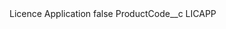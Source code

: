 <?xml version="1.0" encoding="UTF-8"?>
<CustomMetadata xmlns="http://soap.sforce.com/2006/04/metadata" xmlns:xsi="http://www.w3.org/2001/XMLSchema-instance" xmlns:xsd="http://www.w3.org/2001/XMLSchema">
    <label>Licence Application</label>
    <protected>false</protected>
    <values>
        <field>ProductCode__c</field>
        <value xsi:type="xsd:string">LICAPP</value>
    </values>
</CustomMetadata>
